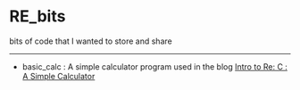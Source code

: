 # RE_bits
bits of code that I wanted to store and share



---

- basic_calc : A simple calculator program used in the blog [Intro to Re: C : A Simple Calculator](https://ayedaemon.github.io/post/2023/04/intro-to-re-simple-calculator/)
